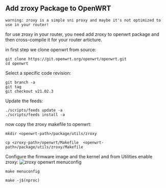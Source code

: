 ## Add zroxy Package to OpenWRT

```warning: zroxy is a simple sni proxy and maybe it's not optimized to use in your router!```

for use zroxy in your router, you need add zroxy to openwrt package and then cross-compile it for your router articture.

in first step we clone openwrt from source:
```
git clone https://git.openwrt.org/openwrt/openwrt.git
cd openwrt
```

Select a specific code revision:
```
git branch -a
git tag
git checkout v21.02.3
```

Update the feeds:
```
./scripts/feeds update -a
./scripts/feeds install -a
```
now copy the zroxy makefile to openwrt:
```
mkdir <openwrt-path>/package/utils/zroxy

cp <zroxy-path>/openwrt/Makefile  <openwrt-path>/package/utils/zroxy/Makefile
```

Configure the firmware image and the kernel and from Utilities enable zroxy:
![zroxy openwrt menuconfig](menuconfig.png)
```
make menuconfig

make -j$(nproc)
```
